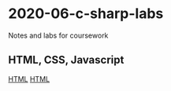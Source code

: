 # 2020-06-c-sharp-labs
Notes and labs for coursework

## HTML, CSS, Javascript

[HTML](html)
[HTML](html/readme.md)